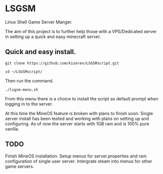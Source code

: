 # LSGSM
Linux Shell Game Server Manger.


The aim of this project is to further help those with a VPS/Dedicated server in setting up a quick and easy minecraft server.



## Quick and easy install.

`git clone https://github.com/kizeren/LSGSMscript.git`

`cd ~/LSGSMscript/`

Then run the command.

`./lsgsm-menu.sh`

From this menu there is a choice to install the script as default prompt when logging in to the server.



At this time the MineOS feature is broken with plans to finish soon.
Single server install has been tested and working with plans on setting up and configuring.
As of now the server starts with 1GB ram and is 100% pure vanilla.



## TODO
Finish MineOS installation.
Setup menus for server.properties and ram configuration of single user server.
Intergrate steam into menus for other game servers.
